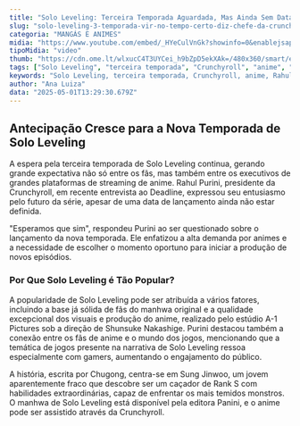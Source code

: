 ```yaml
---
title: "Solo Leveling: Terceira Temporada Aguardada, Mas Ainda Sem Data Confirmada"
slug: "solo-leveling-3-temporada-vir-no-tempo-certo-diz-chefe-da-crunchyroll"
categoria: "MANGÁS E ANIMES"
midia: "https://www.youtube.com/embed/_HYeCulVnGk?showinfo=0&enablejsapi=1"
tipoMidia: "video"
thumb: "https://cdn.ome.lt/wlxucC4T3UYCei_h9bZpD5ekXAk=/480x360/smart/extras/conteudos/Design_sem_nome_8_GwlWHci.jpg"
tags: ["Solo Leveling", "terceira temporada", "Crunchyroll", "anime", "Rahul Purini", "manhwa", "Sung Jinwoo", "A-1 Pictures"]
keywords: "Solo Leveling, terceira temporada, Crunchyroll, anime, Rahul Purini, manhwa, Sung Jinwoo, A-1 Pictures"
author: "Ana Luiza"
data: "2025-05-01T13:29:30.679Z"
---
```


## Antecipação Cresce para a Nova Temporada de Solo Leveling

A espera pela terceira temporada de Solo Leveling continua, gerando grande expectativa não só entre os fãs, mas também entre os executivos de grandes plataformas de streaming de anime. Rahul Purini, presidente da Crunchyroll, em recente entrevista ao Deadline, expressou seu entusiasmo pelo futuro da série, apesar de uma data de lançamento ainda não estar definida.

"Esperamos que sim", respondeu Purini ao ser questionado sobre o lançamento da nova temporada. Ele enfatizou a alta demanda por animes e a necessidade de escolher o momento oportuno para iniciar a produção de novos episódios.

### Por Que Solo Leveling é Tão Popular?

A popularidade de Solo Leveling pode ser atribuída a vários fatores, incluindo a base já sólida de fãs do manhwa original e a qualidade excepcional dos visuais e produção do anime, realizado pelo estúdio A-1 Pictures sob a direção de Shunsuke Nakashige. Purini destacou também a conexão entre os fãs de anime e o mundo dos jogos, mencionando que a temática de jogos presente na narrativa de Solo Leveling ressoa especialmente com gamers, aumentando o engajamento do público.

A história, escrita por Chugong, centra-se em Sung Jinwoo, um jovem aparentemente fraco que descobre ser um caçador de Rank S com habilidades extraordinárias, capaz de enfrentar os mais temidos monstros. O manhwa de Solo Leveling está disponível pela editora Panini, e o anime pode ser assistido através da Crunchyroll.